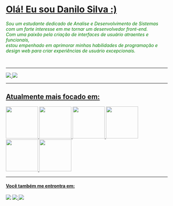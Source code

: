 
<div>
  <a href="https://github.com/August1312"><h1> Olá! Eu sou Danilo Silva :)</h1></a>
<p style='font-style: italic; color: green;'>Sou um estudante dedicado de Analise e Desenvolvimento de Sistemas com um forte interesse em me tornar um desenvolvedor front-end.<br>
  Com uma paixão pela criação de interfaces de usuário atraentes e funcionais, <br>
estou empenhado em aprimorar minhas habilidades de programação e design web para criar experiências de usuário excepcionais.</p> <br>
</div>

<hr>
<div style="display: inline">
  <a href="https://github.com/August1312">
    <img heigth="180em" src="https://github-readme-stats.vercel.app/api?username=August1312&show_icons=true&theme=radical" />
    <img heigth="180em" src="https://github-readme-stats.vercel.app/api/top-langs/?username=August1312&layout=compact&theme=radical"" />
</div>
<hr>
<div style="display: inline">
  <h2>Atualmente mais focado em:</h2>
  <img width='100' height='100' src="https://cdn.jsdelivr.net/gh/devicons/devicon/icons/html5/html5-original.svg" />
 <img width='100' height='100' src="https://cdn.jsdelivr.net/gh/devicons/devicon/icons/css3/css3-original.svg" />
 <img width='100' height='100' src="https://cdn.jsdelivr.net/gh/devicons/devicon/icons/javascript/javascript-original.svg" />
 <img width='100' height='100' src="https://cdn.jsdelivr.net/gh/devicons/devicon/icons/python/python-original.svg" />
 <img width='100' height='100' src="https://cdn.jsdelivr.net/gh/devicons/devicon/icons/angularjs/angularjs-original.svg" />
 <img width='100' height='100' src="https://cdn.jsdelivr.net/gh/devicons/devicon/icons/vuejs/vuejs-original.svg" />
</div>
<hr>
<div style="display:inline" >
  <h4>Você também me entrontra em:</h2>
  <a href="https://www.linkedin.com/in/danilo-silva-dos-santos-66b17b28b/" target="_blank"><img src="https://img.shields.io/badge/linkedin-%230077B5.svg?style=for-the-badge&logo=linkedin&logoColor=white" /></a>
  <a href="https://www.instagram.com/valliant1312/" target="_blank"><img src="https://img.shields.io/badge/Instagram-%23E4405F.svg?style=for-the-badge&logo=Instagram&logoColor=white" />
  <a href="mailto:danilo.silva.santos.1312@outlook.com" target="_blank"><img src="https://img.shields.io/badge/Gmail-D14836?style=for-the-badge&logo=gmail&logoColor=white" />
</div>


